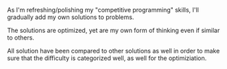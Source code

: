 As I'm refreshing/polishing my "competitive programming" skills, I'll gradually add my own solutions to problems.

The solutions are optimized, yet are my own form of thinking even if similar to others.

All solution have been compared to other solutions as well in order to make sure that the difficulty is categorized well, as well for the optimiziation.
